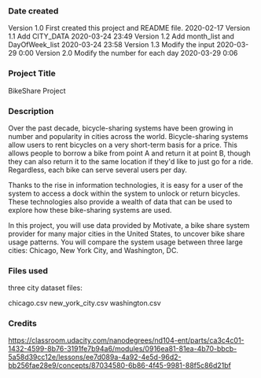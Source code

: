 ### Date created
Version 1.0
First created this project and README file.
2020-02-17
Version 1.1
Add CITY_DATA 2020-03-24 23:49
Version 1.2
Add month_list and DayOfWeek_list 2020-03-24 23:58
Version 1.3
Modify the input 2020-03-29 0:00
Version 2.0
Modify the number for each day 2020-03-29 0:06
### Project Title
BikeShare Project

### Description
Over the past decade, bicycle-sharing systems have been growing in number and popularity in cities across the world. Bicycle-sharing systems allow users to rent bicycles on a very short-term basis for a price. This allows people to borrow a bike from point A and return it at point B, though they can also return it to the same location if they'd like to just go for a ride. Regardless, each bike can serve several users per day.

Thanks to the rise in information technologies, it is easy for a user of the system to access a dock within the system to unlock or return bicycles. These technologies also provide a wealth of data that can be used to explore how these bike-sharing systems are used.

In this project, you will use data provided by Motivate, a bike share system provider for many major cities in the United States, to uncover bike share usage patterns. You will compare the system usage between three large cities: Chicago, New York City, and Washington, DC.

### Files used
three city dataset files:

chicago.csv
new_york_city.csv
washington.csv

### Credits
https://classroom.udacity.com/nanodegrees/nd104-ent/parts/ca3c4c01-1432-4599-8b76-3191fe7b94a6/modules/0916ea81-81ea-4b70-bbcb-5a58d39cc12e/lessons/ee7d089a-4a92-4e5d-96d2-bb256fae28e9/concepts/87034580-6b86-4f45-9981-88f5c86d21bf















